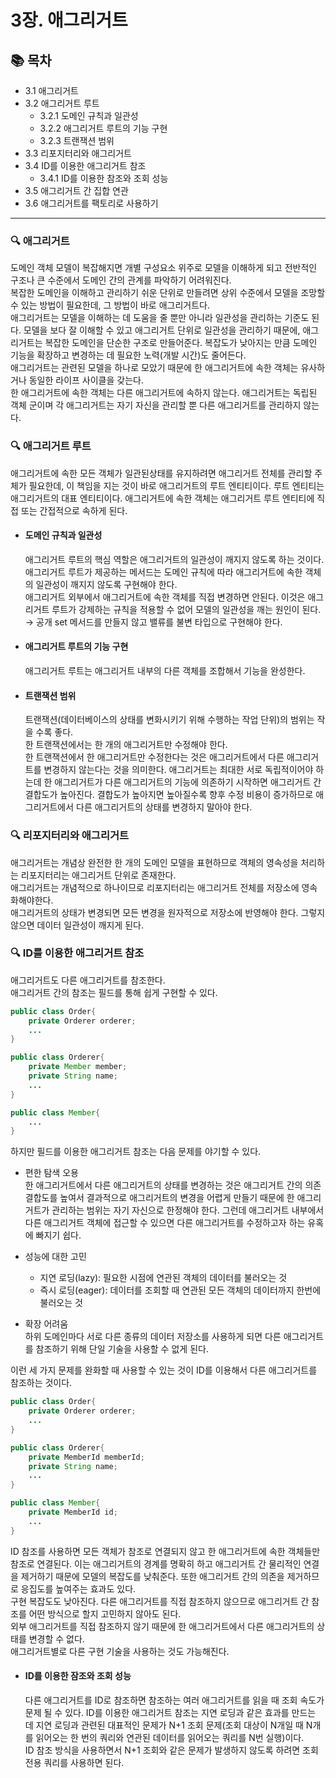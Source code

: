 # 3장. 애그리거트

## 📚 목차
- 3.1 애그리거트
- 3.2 애그리거트 루트
    - 3.2.1 도메인 규칙과 일관성
    - 3.2.2 애그리거트 루트의 기능 구현
    - 3.2.3 트랜잭션 범위
- 3.3 리포지터리와 애그리거트
- 3.4 ID를 이용한 애그리거트 참조
    - 3.4.1 ID를 이용한 참조와 조회 성능
- 3.5 애그리거트 간 집합 연관 
- 3.6 애그리거트를 팩토리로 사용하기

---

### 🔍 애그리거트
도메인 객체 모델이 복잡해지면 개별 구성요소 위주로 모델을 이해하게 되고 전반적인 구조나 큰 수준에서 도메인 간의 관계를 파악하기 어려워진다.  
복잡한 도메인을 이해하고 관리하기 쉬운 단위로 만들려면 상위 수준에서 모델을 조망할 수 있는 방법이 필요한데, 그 방법이 바로 애그리거트다.  
애그리거트는 모델을 이해하는 데 도움을 줄 뿐만 아니라 일관성을 관리하는 기준도 된다. 모델을 보다 잘 이해할 수 있고 애그리거트 단위로 일관성을 관리하기 때문에, 애그리거트는 복잡한 도메인을 단순한 구조로 만들어준다. 복잡도가 낮아지는 만큼 도메인 기능을 확장하고 변경하는 데 필요한 노력(개발 시간)도 줄어든다.  
애그리거트는 관련된 모델을 하나로 모았기 때문에 한 애그리거트에 속한 객체는 유사하거나 동일한 라이프 사이클을 갖는다.  
한 애그리거트에 속한 객체는 다른 애그리거트에 속하지 않는다. 애그리거트는 독립된 객체 군이며 각 애그리거트는 자기 자신을 관리할 뿐 다른 애그리거트를 관리하지 않는다.

### 🔍 애그리거트 루트
애그리거트에 속한 모든 객체가 일관된상태를 유지하려면 애그리거트 전체를 관리할 주체가 필요한데, 이 책임을 지는 것이 바로 애그리거트의 루트 엔티티이다. 루트 엔티티는 애그리거트의 대표 엔티티이다. 애그리거트에 속한 객체는 애그리거트 루트 엔티티에 직접 또는 간접적으로 속하게 된다.
- #### 도메인 규칙과 일관성
    애그리거트 루트의 핵심 역할은 애그리거트의 일관성이 깨지지 않도록 하는 것이다.  
    애그리거트 루트가 제공하는 메서드는 도메인 규칙에 따라 애그리거트에 속한 객체의 일관성이 깨지지 않도록 구현해야 한다.  
    애그리거트 외부에서 애그리거트에 속한 객체를 직접 변경하면 안된다. 이것은 애그리거트 루트가 강제하는 규칙을 적용할 수 없어 모델의 일관성을 깨는 원인이 된다. &rarr; 공개 set 메서드를 만들지 않고 밸류를 불변 타입으로 구현해야 한다.

- #### 애그리거트 루트의 기능 구현
    애그리거트 루트는 애그리거트 내부의 다른 객체를 조합해서 기능을 완성한다.

- #### 트랜잭션 범위
    트랜잭션(데이터베이스의 상태를 변화시키기 위해 수행하는 작업 단위)의 범위는 작을 수록 좋다.  
    한 트랜잭션에서는 한 개의 애그리거트만 수정해야 한다.  
    한 트랜잭션에서 한 애그리거트만 수정한다는 것은 애그리거트에서 다른 애그리거트를 변경하지 않는다는 것을 의미한다. 
    애그리거트는 최대한 서로 독립적이어야 하는데 한 애그리거트가 다른 애그리거트의 기능에 의존하기 시작하면 애그리거트 간 결합도가 높아진다. 결합도가 높아지면 높아질수록 향후 수정 비용이 증가하므로 애그리거트에서 다른 애그리거트의 상태를 변경하지 말아야 한다.

### 🔍 리포지터리와 애그리거트
애그리거트는 개념상 완전한 한 개의 도메인 모델을 표현하므로 객체의 영속성을 처리하는 리포지터리는 애그리거트 단위로 존재한다.  
애그리거트는 개념적으로 하나이므로 리포지터리는 애그리거트 전체를 저장소에 영속화해야한다.  
애그리거트의 상태가 변경되면 모든 변경을 원자적으로 저장소에 반영해야 한다. 그렇지 않으면 데이터 일관성이 깨지게 된다.

### 🔍 ID를 이용한 애그리거트 참조
애그리거트도 다른 애그리거트를 참조한다.  
애그리거트 간의 참조는 필드를 통해 쉽게 구현할 수 있다.
```java
public class Order{
    private Orderer orderer;
    ...
}

public class Orderer{
    private Member member;
    private String name;
    ...
}

public class Member{
    ...
}
```
하지만 필드를 이용한 애그리거트 참조는 다음 문제를 야기할 수 있다.

- 편한 탐색 오용  
    한 애그리거트에서 다른 애그리거트의 상태를 변경하는 것은 애그리거트 간의 의존 결합도를 높여서 결과적으로 애그리거트의 변경을 어렵게 만들기 때문에 한 애그리거트가 관리하는 범위는 자기 자신으로 한정해야 한다.
    그런데 애그리거트 내부에서 다른 애그리거트 객체에 접근할 수 있으면 다른 애그리거트를 수정하고자 하는 유혹에 빠지기 쉽다.

- 성능에 대한 고민  
    - 지연 로딩(lazy): 필요한 시점에 연관된 객체의 데이터를 불러오는 것   
    - 즉시 로딩(eager): 데이터를 조회할 때 연관된 모든 객체의 데이터까지 한번에 불러오는 것

- 확장 어려움  
    하위 도메인마다 서로 다른 종류의 데이터 저장소를 사용하게 되면 다른 애그리거트를 참조하기 위해 단일 기술을 사용할 수 없게 된다.

이런 세 가지 문제를 완화할 때 사용할 수 있는 것이 ID를 이용해서 다른 애그리거트를 참조하는 것이다.
```java
public class Order{
    private Orderer orderer;
    ...
}

public class Orderer{
    private MemberId memberId;
    private String name;
    ...
}

public class Member{
    private MemberId id;
    ...
}
```
ID 참조를 사용하면 모든 객체가 참조로 연결되지 않고 한 애그리거트에 속한 객체들만 참조로 연결된다. 이는 애그리거트의 경계를 명확히 하고 애그리거트 간 물리적인 연결을 제거하기 때문에 모델의 복잡도를 낮춰준다. 또한 애그리거트 간의 의존을 제거하므로 응집도를 높여주는 효과도 있다.  
구현 복잡도도 낮아진다. 다른 애그리거트를 직접 참조하지 않으므로 애그리거트 간 참조를 어떤 방식으로 할지 고민하지 않아도 된다.  
외부 애그리거트를 직접 참조하지 않기 때문에 한 애그리거트에서 다른 애그리거트의 상태를 변경할 수 없다.  
애그리거트별로 다른 구현 기술을 사용하는 것도 가능해진다.

- #### ID를 이용한 잠조와 조회 성능
    다른 애그리거트를 ID로 참조하면 참조하는 여러 애그리거트를 읽을 때 조회 속도가 문제 될 수 있다.
    ID를 이용한 애그리거트 참조는 지연 로딩과 같은 효과를 만드는 데 지연 로딩과 관련된 대표적인 문제가 N+1 조회 문제(조회 대상이 N개일 때 N개를 읽어오는 한 번의 쿼리와 연관된 데이터를 읽어오는 쿼리를 N번 실행)이다.  
    ID 참조 방식을 사용하면서 N+1 조회와 같은 문제가 발생하지 않도록 하려면 조회 전용 쿼리를 사용하면 된다.
